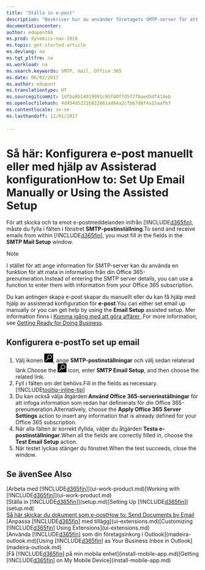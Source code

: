 ```yaml
---
title: "Ställa in e-post"
description: "Beskriver hur du använder företagets SMTP-server för att skicka och ta emot e-postmeddelanden inom Dynamics NAV, alternativt hur du använder e-postserverinställningarna som skapats med Office 365-prenumeration."
documentationcenter: 
author: edupont04
ms.prod: dynamics-nav-2018
ms.topic: get-started-article
ms.devlang: na
ms.tgt_pltfrm: na
ms.workload: na
ms.search.keywords: SMTP, mail, Office 365
ms.date: 06/02/2017
ms.author: edupont
ms.translationtype: HT
ms.sourcegitcommit: 1dfba8b14019991c95f40ffd5f7fbaed5df414eb
ms.openlocfilehash: 4d454d5221b822861ad64a2cfb67d8f4a15aafb7
ms.contentlocale: sv-se
ms.lasthandoff: 12/01/2017

---
```

# <a name="how-to-set-up-email-manually-or-using-the-assisted-setup"></a><span data-ttu-id="13bd3-103">Så här: Konfigurera e-post manuellt eller med hjälp av Assisterad konfiguration</span><span class="sxs-lookup"><span data-stu-id="13bd3-103">How to: Set Up Email Manually or Using the Assisted Setup</span></span>
<span data-ttu-id="13bd3-104">För att skicka och ta emot e-postmeddelanden inifrån [!INCLUDE[d365fin](includes/d365fin_md.md)], måste du fylla i fälten i fönstret **SMTP-postinställning**.</span><span class="sxs-lookup"><span data-stu-id="13bd3-104">To send and receive emails from within [!INCLUDE[d365fin](includes/d365fin_md.md)], you must fill in the fields in the **SMTP Mail Setup** window.</span></span>

> [!NOTE]  
>   <span data-ttu-id="13bd3-105">I stället för att ange information för SMTP-server kan du använda en funktion för att mata in information från din Office 365-prenumeration.</span><span class="sxs-lookup"><span data-stu-id="13bd3-105">Instead of entering the SMTP server details, you can use a function to enter them with information from your Office 365 subscription.</span></span>

<span data-ttu-id="13bd3-106">Du kan antingen skapa e-post skapar du manuellt eller du kan få hjälp med hjälp av assisterad konfiguration för **e-post**.</span><span class="sxs-lookup"><span data-stu-id="13bd3-106">You can either set email up manually or you can get help by using the **Email Setup** assisted setup.</span></span> <span data-ttu-id="13bd3-107">Mer information finns i [Komma igång med att göra affärer ](ui-get-ready-business.md).</span><span class="sxs-lookup"><span data-stu-id="13bd3-107">For more information, see [Getting Ready for Doing Business](ui-get-ready-business.md).</span></span>  

## <a name="to-set-up-email"></a><span data-ttu-id="13bd3-108">Konfigurera e-post</span><span class="sxs-lookup"><span data-stu-id="13bd3-108">To set up email</span></span>
1. <span data-ttu-id="13bd3-109">Välj ikonen ![Söka efter sida eller rapport](media/ui-search/search_small.png "ikonen Söka efter sida eller rapport"), ange **SMTP-postinställningar** och välj sedan relaterad länk.</span><span class="sxs-lookup"><span data-stu-id="13bd3-109">Choose the ![Search for Page or Report](media/ui-search/search_small.png "Search for Page or Report icon") icon, enter **SMTP Email Setup**, and then choose the related link.</span></span>
2. <span data-ttu-id="13bd3-110">Fyll i fälten om det behövs.</span><span class="sxs-lookup"><span data-stu-id="13bd3-110">Fill in the fields as necessary.</span></span> [!INCLUDE[tooltip-inline-tip](includes/tooltip-inline-tip_md.md)]
3. <span data-ttu-id="13bd3-111">Du kan också välja åtgärden **Använd Office 365-serverinställningar** för att infoga information som redan har definierats för din Office 365-prenumeration.</span><span class="sxs-lookup"><span data-stu-id="13bd3-111">Alternatively, choose the **Apply Office 365 Server Settings** action to insert any information that is already defined for your Office 365 subscription.</span></span>
4. <span data-ttu-id="13bd3-112">När alla fälten är korrekt ifyllda, väljer du åtgärden **Testa e-postinställningar**.</span><span class="sxs-lookup"><span data-stu-id="13bd3-112">When all the fields are correctly filled in, choose the **Test Email Setup** action.</span></span>
5. <span data-ttu-id="13bd3-113">När testet lyckas stänger du fönstret.</span><span class="sxs-lookup"><span data-stu-id="13bd3-113">When the test succeeds, close the window.</span></span>

## <a name="see-also"></a><span data-ttu-id="13bd3-114">Se även</span><span class="sxs-lookup"><span data-stu-id="13bd3-114">See Also</span></span>  
<span data-ttu-id="13bd3-115">[Arbeta med [!INCLUDE[d365fin](includes/d365fin_md.md)]](ui-work-product.md)</span><span class="sxs-lookup"><span data-stu-id="13bd3-115">[Working with [!INCLUDE[d365fin](includes/d365fin_md.md)]](ui-work-product.md)</span></span>  
<span data-ttu-id="13bd3-116">[Ställa in [!INCLUDE[d365fin](includes/d365fin_md.md)]](setup.md)</span><span class="sxs-lookup"><span data-stu-id="13bd3-116">[Setting Up [!INCLUDE[d365fin](includes/d365fin_md.md)]](setup.md)</span></span>  
[<span data-ttu-id="13bd3-117">Så här skickar du dokument som e-post</span><span class="sxs-lookup"><span data-stu-id="13bd3-117">How to: Send Documents by Email</span></span>](ui-how-send-documents-email.md)  
<span data-ttu-id="13bd3-118">[Anpassa [!INCLUDE[d365fin](includes/d365fin_md.md)] med tillägg](ui-extensions.md)</span><span class="sxs-lookup"><span data-stu-id="13bd3-118">[Customizing [!INCLUDE[d365fin](includes/d365fin_md.md)] Using Extensions](ui-extensions.md)</span></span>  
<span data-ttu-id="13bd3-119">[Använda [!INCLUDE[d365fin](includes/d365fin_md.md)] som din företagsinkorg i Outlook](madeira-outlook.md)</span><span class="sxs-lookup"><span data-stu-id="13bd3-119">[Using [!INCLUDE[d365fin](includes/d365fin_md.md)] as Your Business Inbox in Outlook](madeira-outlook.md)</span></span>  
<span data-ttu-id="13bd3-120">[Få [!INCLUDE[d365fin](includes/d365fin_md.md)] på min mobila enhet](install-mobile-app.md)</span><span class="sxs-lookup"><span data-stu-id="13bd3-120">[Getting [!INCLUDE[d365fin](includes/d365fin_md.md)] on My Mobile Device](install-mobile-app.md)</span></span>

